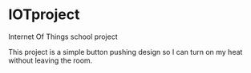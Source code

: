 # IOTproject
Internet Of Things school project

This project is a simple button pushing design so I can turn on my heat without leaving the room.
